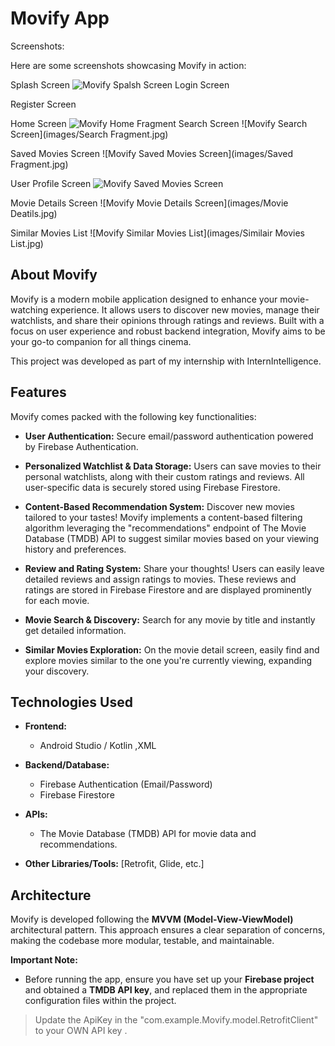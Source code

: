 # Movify App
Screenshots:

Here are some screenshots showcasing Movify in action:

Splash Screen
![Movify Spalsh Screen](images/SplashScreen.jpg)
Login Screen

Register Screen

Home Screen
![Movify Home Fragment](images/HomeFragment.jpg)
Search Screen
![Movify Search Screen](images/Search Fragment.jpg)

Saved Movies Screen
![Movify Saved Movies Screen](images/Saved Fragment.jpg)

User Profile Screen
![Movify Saved Movies Screen](images/UserFragment.jpg)

Movie Details Screen
![Movify Movie Details Screen](images/Movie Deatils.jpg)

Similar Movies List
![Movify Similar Movies List](images/Similair Movies List.jpg)

## About Movify

Movify is a modern mobile application designed to enhance your movie-watching experience. It allows users to discover new movies, manage their watchlists, and share their opinions through ratings and reviews. Built with a focus on user experience and robust backend integration, Movify aims to be your go-to companion for all things cinema.

This project was developed as part of my internship with InternIntelligence.

## Features

Movify comes packed with the following key functionalities:

- **User Authentication:** Secure email/password authentication powered by Firebase Authentication.
    
- **Personalized Watchlist & Data Storage:** Users can save movies to their personal watchlists, along with their custom ratings and reviews. All user-specific data is securely stored using Firebase Firestore.
    
- **Content-Based Recommendation System:** Discover new movies tailored to your tastes! Movify implements a content-based filtering algorithm leveraging the "recommendations" endpoint of The Movie Database (TMDB) API to suggest similar movies based on your viewing history and preferences.
    
- **Review and Rating System:** Share your thoughts! Users can easily leave detailed reviews and assign ratings to movies. These reviews and ratings are stored in Firebase Firestore and are displayed prominently for each movie.
    
- **Movie Search & Discovery:** Search for any movie by title and instantly get detailed information.
    
- **Similar Movies Exploration:** On the movie detail screen, easily find and explore movies similar to the one you're currently viewing, expanding your discovery.
    

## Technologies Used

- **Frontend:** 
	- Android Studio / Kotlin ,XML 

- **Backend/Database:**
    - Firebase Authentication (Email/Password)
    - Firebase Firestore
        
- **APIs:**
    - The Movie Database (TMDB) API for movie data and recommendations.

        
- **Other Libraries/Tools:** [Retrofit, Glide, etc.]
    

## Architecture

Movify is developed following the **MVVM (Model-View-ViewModel)** architectural pattern. This approach ensures a clear separation of concerns, making the codebase more modular, testable, and maintainable.

**Important Note:**
- Before running the app, ensure you have set up your **Firebase project** and obtained a **TMDB API key**, and replaced them in the appropriate configuration files within the project.

>    Update the ApiKey in the "com.example.Movify.model.RetrofitClient" to your OWN API key .

